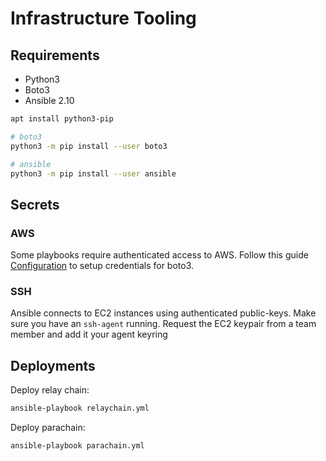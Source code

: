 # Infrastructure Tooling

## Requirements

- Python3
- Boto3
- Ansible 2.10

```bash
apt install python3-pip

# boto3
python3 -m pip install --user boto3

# ansible
python3 -m pip install --user ansible
```

## Secrets

### AWS

Some playbooks require authenticated access to AWS. Follow this guide [Configuration](https://boto3.amazonaws.com/v1/documentation/api/latest/guide/configuration.html#guide-configuration) to setup credentials for boto3.

### SSH

Ansible connects to EC2 instances using authenticated public-keys. Make sure you have an `ssh-agent` running. Request the EC2 keypair from a team member and add it your agent keyring

## Deployments

Deploy relay chain:

```bash
ansible-playbook relaychain.yml
```

Deploy parachain:

```bash
ansible-playbook parachain.yml
```
